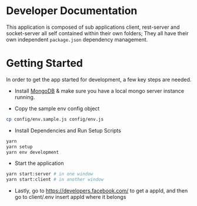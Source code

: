 # Developer Documentation

This application is composed of sub applications client, rest-server and socket-server all self contained within their own folders; They all have their own independent `package.json` dependency management.

# Getting Started

In order to get the app started for development, a few key steps are needed.

* Install [MongoDB](https://www.mongodb.com/) & make sure you have a local mongo server instance running.

* Copy the sample env config object

```bash
cp config/env.sample.js config/env.js
```

* Install Dependencies and Run Setup Scripts

```bash
yarn
yarn setup
yarn env development
```

* Start the application

```bash
yarn start:server # in one window
yarn start:client # in another window
```

* Lastly, go to https://developers.facebook.com/ to get a appId, and then go to client/.env insert appId where it belongs

